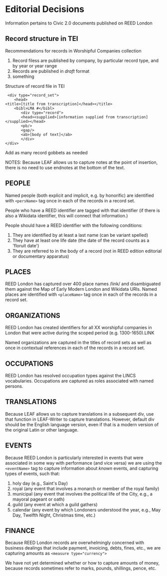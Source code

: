 # Editorial Decisions

Information pertains to Civic 2.0 documents published on REED London

## Record structure in TEI

Recommendations for records in Worshipful Companies collection

1. Record filess are published by company, by particular record type, and by year or year range
2. Records are published in _draft_ format
3. something

Structure of record file in TEI

```tei
 <div type="record_set">
    <head>
<title>[title from transcription]</head></title>
    <bibl>LMA #</bibl>
       <div type="record">
       <head><supplied>[information supplied from transcription]</supplied></head>
       <pb/>
       <gap/>
       <ab>[body of text]</ab>
       </div>
</div>
```

Add as many record gobbets as needed

NOTES: Because LEAF allows us to capture notes at the point of insertion, there is no need to use endnotes at the bottom of the text.

## PEOPLE

Named people (both explicit and implicit, e.g. by honorific) are identified with `<persName>` tag once in each of the records in a record set.

People who have a REED identifier are tagged with that identifier (if there is also a Wikidata identifier, this will connect that information.)

People should have a REED identifier with the following conditions:

1. They are identified by at least a last name (can be variant spelled)
2. They have at least one life date (the date of the record counts as a 'floruit date')
3. They are referred to in the body of a record (not in REED edition editorial or documentary apparatus)

## PLACES

REED London has captured over 400 place names /link/ and disambiguated them against the Map of Early Modern London and Wikidata URIs. Named places are identified with `<placeName>` tag once in each of the records in a record set.

## ORGANIZATIONS

REED London has created identifiers for all XX worshipful companies in London that were active during the scoped period (e.g. 1300-1650).LINK

Named organizations are captured in the titles of record sets as well as once in contextual references in each of the records in a record set.

## OCCUPATIONS

REED London has resolved occupation types against the LINCS vocabularies. Occupations are captured as roles associated with named persons. 

## TRANSLATIONS

Because LEAF allows us to capture translations in a subsequent div, use that function in LEAF-Writer to capture translations. However, default div should be the English language version, even if that is a modern version of the original Latin or other language.

## EVENTS

Because REED London is particularly interested in events that were associated in some way with performance (and vice versa) we are using the `<eventName>` tag to capture information about *known* events, and capturing types of events, such that:

1. holy day (e.g., Saint's Day)
2. royal (any event that involves a monarch or member of the royal family)
3. municipal (any event that involves the political life of the City, e.g., a mayoral pageant or oath)
4. guild (any event at which a guild gathers)
5. calendar (any event by which Londoners understood the year, e.g., May Day, Twelfth Night, Christmas time, etc.)

## FINANCE

Because REED London records are overwhelmingly concerned with business dealings that include payment, invoicing, debts, fines, etc., we are capturing amounts as `<measure type="currency">`

We have not yet determined whether or how to capture amounts of money, because records sometimes refer to marks, pounds, shillings, pence, etc.

